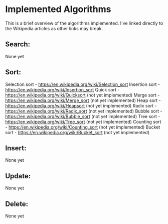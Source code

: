 # Implemented Algorithms
This is a brief overview of the algorithms implemented.
I've linked directly to the Wikipedia articles as other links may break.

## Search:
None yet

## Sort:
Selection sort - https://en.wikipedia.org/wiki/Selection_sort
Insertion sort - https://en.wikipedia.org/wiki/Insertion_sort
Quick sort - https://en.wikipedia.org/wiki/Quicksort            (not yet implemented)
Merge sort - https://en.wikipedia.org/wiki/Merge_sort           (not yet implemented)
Heap sort - https://en.wikipedia.org/wiki/Heapsort              (not yet implemented)
Radix sort - https://en.wikipedia.org/wiki/Radix_sort           (not yet implemented)
Bubble sort - https://en.wikipedia.org/wiki/Bubble_sort         (not yet implemented)
Tree sort - https://en.wikipedia.org/wiki/Tree_sort             (not yet implemented)
Counting sort - https://en.wikipedia.org/wiki/Counting_sort     (not yet implemented)
Bucket sort - https://en.wikipedia.org/wiki/Bucket_sort         (not yet implemented)

## Insert:
None yet

## Update:
None yet

## Delete:
None yet
